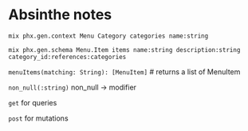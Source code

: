 # Absinthe notes

`mix phx.gen.context Menu Category categories name:string`

`mix phx.gen.schema Menu.Item items name:string description:string category_id:references:categories`

`menuItems(matching: String): [MenuItem]` # returns a list of MenuItem

`non_null(:string)` non_null -> modifier

`get` for queries

`post` for mutations
